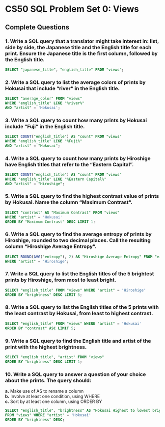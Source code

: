 # CS50 SQL Problem Set 0: Views

## Complete Questions

### 1. Write a SQL query that a translator might take interest in: list, side by side, the Japanese title and the English title for each print. Ensure the Japanese title is the first column, followed by the English title.
```sql
SELECT "japanese_title", "english_title" FROM "views";
```

### 2. Write a SQL query to list the average colors of prints by Hokusai that include “river” in the English title.
```sql
SELECT "average_color" FROM "views"
WHERE "english_title" LIKE "%river%"
AND "artist" = 'Hokusai';
```

### 3. Write a SQL query to count how many prints by Hokusai include “Fuji” in the English title. 
```sql
SELECT COUNT("english_title") AS "count" FROM "views"
WHERE "english_title" LIKE "%Fuji%"
AND "artist" = "Hokusai";
```

### 4. Write a SQL query to count how many prints by Hiroshige have English titles that refer to the “Eastern Capital”. 
```sql
SELECT COUNT("english_title") AS "count" FROM "views"
WHERE "english_title" LIKE "%Eastern Capital%"
AND "artist" = "Hiroshige";
```

### 5. Write a SQL query to find the highest contrast value of prints by Hokusai. Name the column “Maximum Contrast”.
```sql
SELECT "contrast" AS "Maximum Contrast" FROM "views"
WHERE "artist" = 'Hokusai'
ORDER BY "Maximum Contrast" DESC LIMIT 1;
```

### 6. Write a SQL query to find the average entropy of prints by Hiroshige, rounded to two decimal places. Call the resulting column “Hiroshige Average Entropy”.
```sql
SELECT ROUND(AVG("entropy"), 2) AS "Hiroshige Average Entropy" FROM "views"
WHERE "artist" = 'Hiroshige';
```

### 7. Write a SQL query to list the English titles of the 5 brightest prints by Hiroshige, from most to least bright.
```sql
SELECT "english_title" FROM "views" WHERE "artist" = 'Hiroshige'
ORDER BY "brightness" DESC LIMIT 5;
```

### 8. Write a SQL query to list the English titles of the 5 prints with the least contrast by Hokusai, from least to highest contrast.
```sql
SELECT "english_title" FROM "views" WHERE "artist" = 'Hokusai'
ORDER BY "contrast" ASC LIMIT 5;
```

### 9. Write a SQL query to find the English title and artist of the print with the highest brightness.
```sql
SELECT "english_title", "artist" FROM "views"
ORDER BY "brightness" DESC LIMIT 1;
```

### 10. Write a SQL query to answer a question of your choice about the prints. The query should:
**a.** Make use of AS to rename a column  
**b.** Involve at least one condition, using WHERE   
**c.** Sort by at least one column, using ORDER BY   
```sql
SELECT "english_title", "brightness" AS "Hokusai Highest to lowest brightness"
FROM "views" WHERE "artist" = 'Hokusai'
ORDER BY "brightness" DESC;
```
